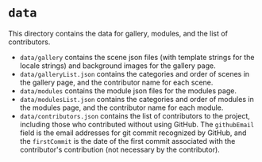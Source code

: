 # `data`

This directory contains the data for gallery, modules, and the list of contributors.

- `data/gallery` contains the scene json files (with template strings for the locale strings) and background images for the gallery page.
- `data/galleryList.json` contains the categories and order of scenes in the gallery page, and the contributor name for each scene.
- `data/modules` contains the module json files for the modules page.
- `data/modulesList.json` contains the categories and order of modules in the modules page, and the contributor name for each module.
- `data/contributors.json` contains the list of contributors to the project, including those who contributed without using GitHub. The `githubEmail` field is the email addresses for git commit recognized by GitHub, and the `firstCommit` is the date of the first commit associated with the contributor's contribution (not necessary by the contributor).
